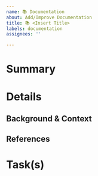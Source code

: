```yaml
---
name: 📚 Documentation 
about: Add/Improve Documentation
title: 📚 <Insert Title>
labels: documentation
assignees: ''

---
```


# Summary
<!---
A short summary of what needs to be documented or updated.
--->

# Details
<!---
A detailed description about what kind of documentation should be added and/or updated and why.
--->

## Background & Context
<!---
Why should this documentation be added/updated?

E.g.: Users are struggling to use this API and have repeatedly asked for some example code.
--->

## References
<!---
Further references to e.g. other information resources like links to specification(s), api docs etc.
--->

# Task(s)
<!---
A task list containing common task associated with this kind of issue, but also tasks specific to this issue.

e.g.:
- [ ] Update documentation of XYZ
- [ ] Bump version number
- [ ] Update changelog
- [ ] ...
--->